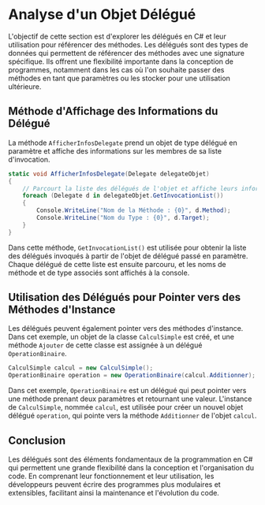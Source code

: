 # Analyse d'un Objet Délégué

L'objectif de cette section est d'explorer les délégués en C# et leur utilisation pour référencer des méthodes. Les délégués sont des types de données qui permettent de référencer des méthodes avec une signature spécifique. Ils offrent une flexibilité importante dans la conception de programmes, notamment dans les cas où l'on souhaite passer des méthodes en tant que paramètres ou les stocker pour une utilisation ultérieure.

## Méthode d'Affichage des Informations du Délégué

La méthode `AfficherInfosDelegate` prend un objet de type délégué en paramètre et affiche des informations sur les membres de sa liste d'invocation.

```csharp
static void AfficherInfosDelegate(Delegate delegateObjet)
{
    // Parcourt la liste des délégués de l'objet et affiche leurs informations.
    foreach (Delegate d in delegateObjet.GetInvocationList())
    {
        Console.WriteLine("Nom de la Méthode : {0}", d.Method);
        Console.WriteLine("Nom du Type : {0}", d.Target);
    }
}
```

Dans cette méthode, `GetInvocationList()` est utilisée pour obtenir la liste des délégués invoqués à partir de l'objet de délégué passé en paramètre. Chaque délégué de cette liste est ensuite parcouru, et les noms de méthode et de type associés sont affichés à la console.

## Utilisation des Délégués pour Pointer vers des Méthodes d'Instance

Les délégués peuvent également pointer vers des méthodes d'instance. Dans cet exemple, un objet de la classe `CalculSimple` est créé, et une méthode `Ajouter` de cette classe est assignée à un délégué `OperationBinaire`.

```csharp
CalculSimple calcul = new CalculSimple();
OperationBinaire operation = new OperationBinaire(calcul.Additionner);
```

Dans cet exemple, `OperationBinaire` est un délégué qui peut pointer vers une méthode prenant deux paramètres et retournant une valeur. L'instance de `CalculSimple`, nommée `calcul`, est utilisée pour créer un nouvel objet délégué `operation`, qui pointe vers la méthode `Additionner` de l'objet `calcul`.

## Conclusion

Les délégués sont des éléments fondamentaux de la programmation en C# qui permettent une grande flexibilité dans la conception et l'organisation du code. En comprenant leur fonctionnement et leur utilisation, les développeurs peuvent écrire des programmes plus modulaires et extensibles, facilitant ainsi la maintenance et l'évolution du code.